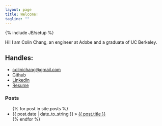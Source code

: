 ```yaml
---
layout: page
title: Welcome!
tagline: ""
---
```

{% include JB/setup %}
<p>
	Hi! I am Colin Chang, an engineer at Adobe and a graduate of UC Berkeley. 
</p>

<h2>Handles:</h2>

<ul class="unstyled">
	<li><a href="mailto:{{site.author['email']}}">colinichang@gmail.com</a></li>
	<li><a href="http://github.com/{{site.author['github']}}">Github</a></li>
	<li><a href="http://linkedin.com/in/{{site.author['linkedin']}}">LinkedIn</a></li>
	<li><a href="https://www.dropbox.com/s/b34exlggqowpg6j/Colin%20Chang%27s%20Resume%20Adobe.pdf">Resume</a></li>
</ul>

<h3>Posts</h3>

<ul class="posts">
	{% for post in site.posts %}
	<li><span>{{ post.date | date_to_string }}</span> &raquo; <a href="{{ BASE_PATH }}{{ post.url }}">{{ post.title }}</a></li>
	{% endfor %}
</ul>
